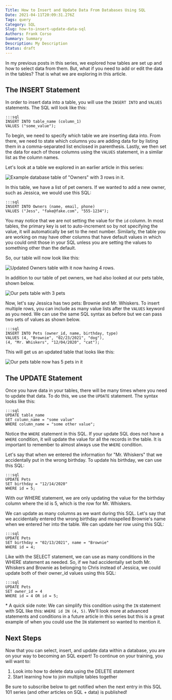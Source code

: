 ```yaml
---
Title: How to Insert and Update Data From Databases Using SQL
Date: 2021-04-11T20:09:31.276Z
Tags: query
Category: SQL
Slug: how-to-insert-update-data-sql
Authors: Frank Corso
Summary: Summary
Description: My Description
Status: draft
---
```

In my previous posts in this series, we explored how tables are set up and how to select data from them. But, what if you need to add or edit the data in the tables? That is what we are exploring in this article.

## The INSERT Statement

In order to insert data into a table, you will use the `INSERT INTO` and `VALUES` statements. The SQL will look like this:

```
:::sql
INSERT INTO table_name (column_1)
VALUES ("some_value");
```

To begin, we need to specify which table we are inserting data into. From there, we need to state which columns you are adding data for by listing them in a comma-separated list enclosed in parenthesis. Lastly, we then set the data for each of those columns using the `VALUES` statement, in a similar list as the column names.

Let's look at a table we explored in an earlier article in this series:

![Example database table of "Owners" with 3 rows in it.]({static}/images/pet-owners-table-filled.png)

In this table, we have a list of pet owners. If we wanted to add a new owner, such as Jessica, we would use this SQL:

```
:::sql
INSERT INTO Owners (name, email, phone)
VALUES ("Jess", "fake@fake.com", "555-1234");
```

You may notice that we are not setting the value for the `id` column. In most tables, the primary key is set to auto-increment so by not specifying the value, it will automatically be set to the next number. Similarly, the table you are working on may have other columns that have default values in which you could omit those in your SQL unless you are setting the values to something other than the default.

So, our table will now look like this:

![Updated Owners table with it now having 4 rows.]({static}/images/pet-owners-table-jessica-added.png)

In addition to our table of pet owners, we had also looked at our pets table, shown below.

![Our pets table with 3 pets]({static}/images/pets-table.png)

Now, let's say Jessica has two pets: Brownie and Mr. Whiskers. To insert multiple rows, you can include as many value lists after the `VALUES` keyword as you need. We can use the same SQL syntax as before but we can pass two sets of values as shown below.

```
:::sql
INSERT INTO Pets (owner_id, name, birthday, type)
VALUES (4, "Brownie", "02/23/2021", "dog"),
(4, "Mr. Whiskers", "12/04/2020", "cat");
```

This will get us an updated table that looks like this:

![Our pets table now has 5 pets in it]({static}/images/pets-table-brownie-added.png)

## The UPDATE Statement

Once you have data in your tables, there will be many times where you need to update that data. To do this, we use the `UPDATE` statement. The syntax looks like this:

```
:::sql
UPDATE table_name
SET column_name = "some value"
WHERE column_name = "some other value";
```

Notice the `WHERE` statement in this SQL. If your update SQL does not have a `WHERE` condition, it will update the value for all the records in the table. It is important to remember to almost always use the `WHERE` condition.

Let's say that when we entered the information for "Mr. Whiskers" that we accidentally put in the wrong birthday. To update his birthday, we can use this SQL:

```
:::sql
UPDATE Pets
SET birthday = "12/14/2020"
WHERE id = 5;
```

With our WHERE statement, we are only updating the value for the birthday column where the id is 5, which is the row for Mr. Whiskers.

We can update as many columns as we want during this SQL. Let's say that we accidentally entered the wrong birthday and misspelled Brownie's name when we entered her into the table. We can update her row using this SQL:

```
:::sql
UPDATE Pets
SET birthday = "02/13/2021", name = "Brownie"
WHERE id = 4;
```

Like with the SELECT statement, we can use as many conditions in the WHERE statement as needed. So, if we had accidentally set both Mr. Whiskers and Brownie as belonging to Chris instead of Jessica, we could update both of their owner_id values using this SQL:

```
:::sql
UPDATE Pets
SET owner_id = 4
WHERE id = 4 OR id = 5;
```

\* A quick side note: We can simplify this condition using the `IN` statement with SQL like this: `WHERE id IN (4, 5)`. We'll look more at advanced statements and conditions in a future article in this series but this is a great example of when you could use the `IN` statement so wanted to mention it.

## Next Steps

Now that you can select, insert, and update data within a database, you are on your way to becoming an SQL expert! To continue on your training, you will want to:

1. Look into how to delete data using the DELETE statement
2. Start learning how to join multiple tables together

Be sure to subscribe below to get notified when the next entry in this SQL 101 series (and other articles on SQL + data) is published!
